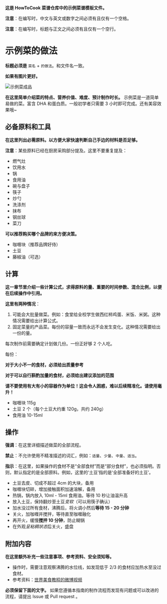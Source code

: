 **这是 HowToCook 菜谱仓库中的示例菜谱模板文件。**

**注意**：在编写时，中文与英文或数字之间必须有且仅有一个空格。

**注意**：在编写时，标题与正文之间必须有且仅有一个空行。

# 示例菜的做法

**标题必须是** `菜名` + `的做法`。和文件名一致。

**如果有图片更好。**

![示例菜成品](./示例菜.jpg)

**在这里简单介绍菜的特点、营养价值、难度、预计制作时长。**
示例菜是一道简单易做的菜。富含 DHA 和蛋白质。一般初学者只需要 3 小时即可完成。还有美容效果哦~

## 必备原料和工具

**在这里列出必需原料。以方便大家快速判断自己手边的材料是否足够。**

**注意**：某些原料已经在厨房采购部分提及。这里不要重复提及：
- 燃气灶
- 饮用水
- 锅
- 食用油
- 碗与盘子
- 筷子
- 炒勺
- 洗涤剂
- 抹布
- 钢丝球
- 菜刀

**可以推荐购买哪个品牌的来方便决策。**

- 咖喱块（推荐品牌好侍）
- 土豆
- 藤椒油（可选）

## 计算

**这一章节里介绍一些计算公式，求得原料的量、重要的时间参数、混合比例，以便在后续操作中引用。**

**这里有两种情况**：
1. 可能会大批量做菜。例如：食堂给全校学生做西红柿鸡蛋、米饭、米粥。这种情况需要给出计算公式。
2. 固定菜量的产品菜。每份的容量一致而永远不会发生变化。这种情况需要给出一份的量。

每次制作前需要确定计划做几份。一份正好够 2 个人吃。

每份：

**对于大小不一的食材，必须给出质量参考**

**对于可以自行斟酌加量的食材，必须给出建议添加的范围**

**请不要使用有大有小的容器作为单位！这会令人困惑，难以后续精准化。请使用毫升！**

- 咖喱块 115g
- 土豆 2 个（每个土豆大约重 120g，共约 240g）
- 食用油 10-15ml

## 操作

**强调**：在这里详细描述做菜的全部流程。

**禁止**：不允许使用不精准描述的词汇，例如：`适量`、`少量`、`中量`、`适当`。

**指示**：在这里，如果操作的食材不是“全部食材”而是“部分食材”，也必须指明。否则，默认指定的是全部原料。例如，这里的‘土豆’指的是‘全部准备好的土豆’。

- 土豆去皮、切成不超过 4cm 的大块，备用
- 咖喱块切碎，增加接触面积加速溶解，备用
- 热锅，锅内放入 10ml - 15ml 食用油。等待 10 秒让油温升高
- 放入土豆，保持翻炒至土豆*变软*（可以用筷子确认）
- 加水没过所有食材，沸腾后，将火调小然后**等待 15 - 20 分钟**
- 关火，加咖喱并搅拌，等待直至咖喱融化
- 再开火，缓慢**搅拌 10 分钟**，防止糊锅
- 在外观*呈粘稠状态*后关火，盛盘

## 附加内容

**在这里额外补充一些注意事项、参考资料、安全须知等。**

- 操作时，需要注意观察沸腾的水位线，如发现低于 2/3 的食材应加热水至没过食材。
- 参考资料：[世界美食教程的微博视频](http://t.cn/EJ77yFy)

**必须保留下面的文字。**
如果您遵循本指南的制作流程而发现有问题或可以改进的流程，请提出 Issue 或 Pull request 。

